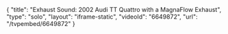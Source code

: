 {
    "title": "Exhaust Sound: 2002 Audi TT Quattro with a MagnaFlow Exhaust",
    "type": "solo",
    "layout": "iframe-static",
    "videoId": "6649872",
    "url": "\/tvpembed\/6649872"
}
